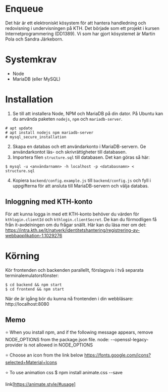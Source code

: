 # Enqueue

Det här är ett elektroniskt kösystem för att hantera handledning och redovisning i undervisningen på KTH. Det började som ett projekt i kursen Internetprogrammering (DD1389). Vi som har gjort kösystemet är Martin Pola och Sandra Järkeborn.

# Systemkrav

- Node
- MariaDB (eller MySQL)

# Installation

1. Se till att installera Node, NPM och MariaDB på din dator. På Ubuntu kan du använda paketen `nodejs`, `npm` och `mariadb-server`.

```
# apt update
# apt install nodejs npm mariadb-server
# mysql_secure_installation
```

2. Skapa en databas och ett användarkonto i MariaDB-servern. Ge användarkontot läs- och skrivrättigheter till databasen.
3. Importera filen `structure.sql` till databasen. Det kan göras så här:

```
$ mysql -u <användarnamn> -h localhost -p <databasnamn> < structure.sql
```

4. Kopiera `backend/config.example.js` till `backend/config.js` och fyll i uppgifterna för att ansluta till MariaDB-servern och välja databas.

## Inloggning med KTH-konto

För att kunna logga in med ett KTH-konto behöver du värden för `kthlogin.clientId` och `kthlogin.clientSecret`. De kan du förmodligen få från it-avdelningen om du frågar snällt. Här kan du läsa mer om det:  
https://intra.kth.se/it/natverk/identitetshantering/registrering-av-webbapplikation-1.1029276

# Körning

Kör frontenden och backenden parallellt, förslagsvis i två separata terminalemulatorsfönster:

```
$ cd backend && npm start
$ cd frontend && npm start
```

När de är igång bör du kunna nå frontenden i din webbläsare:
http://localhost:8080

## Memo

⭐️ When you install npm, and if the following message appears, remove NODE_OPTIONS from the package.json file.
node: --openssl-legacy-provider is not allowed in NODE_OPTIONS

⭐️ Choose an icon from the link below
https://fonts.google.com/icons?selected=Material+Icons

⭐️ To use animation css
$ npm install animate.css --save

link[https://animate.style/#usage]
